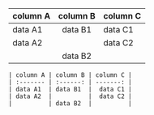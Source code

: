 ﻿
| column A | column B | column C |
| :------- | :------------: | :----- |
| data A1     | data B1   | data C1    |
| data A2    |   |       data C2                   |
|       |  data B2 |   |

    | column A | column B | column C |
    | :------- | :------: | -------: |
    | data A1  | data B1  |  data C1 |
    | data A2  |          |  data C2 |
    |          | data B2  |          |

